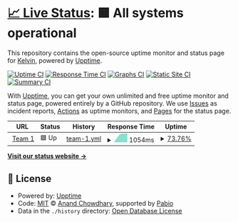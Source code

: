 # [📈 Live Status](https://vousmeevoyez.github.io/upptime): <!--live status--> **🟩 All systems operational**

This repository contains the open-source uptime monitor and status page for [Kelvin](https://www.educative.io/collection/10370001/4741596194537472), powered by [Upptime](https://github.com/upptime/upptime).

[![Uptime CI](https://github.com/vousmeevoyez/upptime/workflows/Uptime%20CI/badge.svg)](https://github.com/vousmeevoyez/upptime/actions?query=workflow%3A%22Uptime+CI%22)
[![Response Time CI](https://github.com/vousmeevoyez/upptime/workflows/Response%20Time%20CI/badge.svg)](https://github.com/vousmeevoyez/upptime/actions?query=workflow%3A%22Response+Time+CI%22)
[![Graphs CI](https://github.com/vousmeevoyez/upptime/workflows/Graphs%20CI/badge.svg)](https://github.com/vousmeevoyez/upptime/actions?query=workflow%3A%22Graphs+CI%22)
[![Static Site CI](https://github.com/vousmeevoyez/upptime/workflows/Static%20Site%20CI/badge.svg)](https://github.com/vousmeevoyez/upptime/actions?query=workflow%3A%22Static+Site+CI%22)
[![Summary CI](https://github.com/vousmeevoyez/upptime/workflows/Summary%20CI/badge.svg)](https://github.com/vousmeevoyez/upptime/actions?query=workflow%3A%22Summary+CI%22)

With [Upptime](https://upptime.js.org), you can get your own unlimited and free uptime monitor and status page, powered entirely by a GitHub repository. We use [Issues](https://github.com/vousmeevoyez/upptime/issues) as incident reports, [Actions](https://github.com/vousmeevoyez/upptime/actions) as uptime monitors, and [Pages](https://vousmeevoyez.github.io/upptime) for the status page.

<!--start: status pages-->
<!-- This summary is generated by Upptime (https://github.com/upptime/upptime) -->
<!-- Do not edit this manually, your changes will be overwritten -->
<!-- prettier-ignore -->
| URL | Status | History | Response Time | Uptime |
| --- | ------ | ------- | ------------- | ------ |
| <img alt="" src="https://icons.duckduckgo.com/ip3/9gpg4lpj-80.asse.devtunnels.ms.ico" height="13"> [Team 1](https://9gpg4lpj-80.asse.devtunnels.ms/) | 🟩 Up | [team-1.yml](https://github.com/vousmeevoyez/upptime/commits/HEAD/history/team-1.yml) | <details><summary><img alt="Response time graph" src="./graphs/team-1/response-time-week.png" height="20"> 1054ms</summary><br><a href="https://vousmeevoyez.github.io/upptime/history/team-1"><img alt="Response time 1054" src="https://img.shields.io/endpoint?url=https%3A%2F%2Fraw.githubusercontent.com%2Fvousmeevoyez%2Fupptime%2FHEAD%2Fapi%2Fteam-1%2Fresponse-time.json"></a><br><a href="https://vousmeevoyez.github.io/upptime/history/team-1"><img alt="24-hour response time 1054" src="https://img.shields.io/endpoint?url=https%3A%2F%2Fraw.githubusercontent.com%2Fvousmeevoyez%2Fupptime%2FHEAD%2Fapi%2Fteam-1%2Fresponse-time-day.json"></a><br><a href="https://vousmeevoyez.github.io/upptime/history/team-1"><img alt="7-day response time 1054" src="https://img.shields.io/endpoint?url=https%3A%2F%2Fraw.githubusercontent.com%2Fvousmeevoyez%2Fupptime%2FHEAD%2Fapi%2Fteam-1%2Fresponse-time-week.json"></a><br><a href="https://vousmeevoyez.github.io/upptime/history/team-1"><img alt="30-day response time 1054" src="https://img.shields.io/endpoint?url=https%3A%2F%2Fraw.githubusercontent.com%2Fvousmeevoyez%2Fupptime%2FHEAD%2Fapi%2Fteam-1%2Fresponse-time-month.json"></a><br><a href="https://vousmeevoyez.github.io/upptime/history/team-1"><img alt="1-year response time 1054" src="https://img.shields.io/endpoint?url=https%3A%2F%2Fraw.githubusercontent.com%2Fvousmeevoyez%2Fupptime%2FHEAD%2Fapi%2Fteam-1%2Fresponse-time-year.json"></a></details> | <details><summary><a href="https://vousmeevoyez.github.io/upptime/history/team-1">73.76%</a></summary><a href="https://vousmeevoyez.github.io/upptime/history/team-1"><img alt="All-time uptime 73.76%" src="https://img.shields.io/endpoint?url=https%3A%2F%2Fraw.githubusercontent.com%2Fvousmeevoyez%2Fupptime%2FHEAD%2Fapi%2Fteam-1%2Fuptime.json"></a><br><a href="https://vousmeevoyez.github.io/upptime/history/team-1"><img alt="24-hour uptime 73.76%" src="https://img.shields.io/endpoint?url=https%3A%2F%2Fraw.githubusercontent.com%2Fvousmeevoyez%2Fupptime%2FHEAD%2Fapi%2Fteam-1%2Fuptime-day.json"></a><br><a href="https://vousmeevoyez.github.io/upptime/history/team-1"><img alt="7-day uptime 73.76%" src="https://img.shields.io/endpoint?url=https%3A%2F%2Fraw.githubusercontent.com%2Fvousmeevoyez%2Fupptime%2FHEAD%2Fapi%2Fteam-1%2Fuptime-week.json"></a><br><a href="https://vousmeevoyez.github.io/upptime/history/team-1"><img alt="30-day uptime 73.76%" src="https://img.shields.io/endpoint?url=https%3A%2F%2Fraw.githubusercontent.com%2Fvousmeevoyez%2Fupptime%2FHEAD%2Fapi%2Fteam-1%2Fuptime-month.json"></a><br><a href="https://vousmeevoyez.github.io/upptime/history/team-1"><img alt="1-year uptime 73.76%" src="https://img.shields.io/endpoint?url=https%3A%2F%2Fraw.githubusercontent.com%2Fvousmeevoyez%2Fupptime%2FHEAD%2Fapi%2Fteam-1%2Fuptime-year.json"></a></details>

<!--end: status pages-->

[**Visit our status website →**](https://vousmeevoyez.github.io/upptime)

## 📄 License

- Powered by: [Upptime](https://github.com/upptime/upptime)
- Code: [MIT](./LICENSE) © [Anand Chowdhary](https://anandchowdhary.com), supported by [Pabio](https://pabio.com)
- Data in the `./history` directory: [Open Database License](https://opendatacommons.org/licenses/odbl/1-0/)
